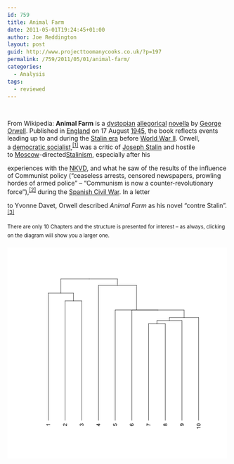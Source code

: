 ```yaml
---
id: 759
title: Animal Farm
date: 2011-05-01T19:24:45+01:00
author: Joe Reddington
layout: post
guid: http://www.projecttoomanycooks.co.uk/?p=197
permalink: /759/2011/05/01/animal-farm/
categories:
  - Analysis
tags:
  - reviewed
---
```

&nbsp;

From Wikipedia: **Animal Farm** is a [dystopian](http://en.wikipedia.org/wiki/Dystopian "Dystopian") [allegorical](http://en.wikipedia.org/wiki/Allegory "Allegory") [novella](http://en.wikipedia.org/wiki/Novella) by [George Orwell](http://en.wikipedia.org/wiki/George_Orwell). Published in [England](http://en.wikipedia.org/wiki/England) on 17 August [1945](http://en.wikipedia.org/wiki/1945_in_literature "1945 in literature"), the book reflects events leading up to and during the [Stalin era](http://en.wikipedia.org/wiki/History_of_the_Soviet_Union_(1927%E2%80%931953) "History of the Soviet Union (1927–1953)") before [World War II](http://en.wikipedia.org/wiki/World_War_II). Orwell, a [democratic socialist](http://en.wikipedia.org/wiki/Democratic_socialism "Democratic socialism"),<sup><a href="http://en.wikipedia.org/wiki/Animal_Farm#cite_note-0">[1]</a></sup> was a critic of [Joseph Stalin](http://en.wikipedia.org/wiki/Joseph_Stalin) and hostile to [Moscow](http://en.wikipedia.org/wiki/Moscow)-directed[Stalinism](http://en.wikipedia.org/wiki/Stalinism), especially after his

experiences with the [NKVD](http://en.wikipedia.org/wiki/NKVD), and what he saw of the results of the influence of Communist policy (&#8220;ceaseless arrests, censored newspapers, prowling hordes of armed police&#8221; &#8211; &#8220;Communism is now a counter-revolutionary force&#8221;),<sup><a href="http://en.wikipedia.org/wiki/Animal_Farm#cite_note-1">[2]</a></sup> during the [Spanish Civil War](http://en.wikipedia.org/wiki/Spanish_Civil_War). In a letter

to Yvonne Davet, Orwell described _Animal Farm_ as his novel &#8220;contre Stalin&#8221;.<sup><a href="http://en.wikipedia.org/wiki/Animal_Farm#cite_note-Dav-2">[3]</a></sup>

<sup>There are only 10 Chapters and the structure is presented for interest &#8211; as always, clicking on the diagram will show you a larger one. </sup>

![Alt text](/assets/uploads/2011/05/Dendrogram-8.png)
